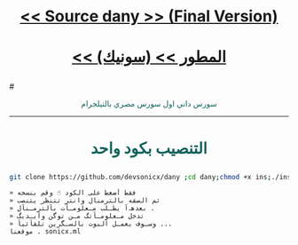 # <p align="center" style="color:#cb3349" > [<< Source dany >> (Final Version)](https://telegram.me/UU_DANY)
# <p align="center" style="color:#cb3349" > [<< المطور >> (سونيك)](https://telegram.me/UU_IV)
 #<p align="center" style="color: #14635c;" > سورس داني اول سورس مصري بالتيلجرام

***

# <p align="center" style="color: #14635c;" > التنصيب بكود واحد
```sh
git clone https://github.com/devsonicx/dany ;cd dany;chmod +x ins;./ins
```


```
» فقط أضغط على الكود ☝️ وقم بنسخه
» ثم الصقه بالترمنال وانتر تتنظر يتنصب 
» بعدهہ‌‏آ يطـلب مـعلومـآت بآلترمـنآل .
» تدخل مـعلومـآتگ مـن توگن وآيـديگ 
» وسـوف يعمـل آلبوت بالسـگرين تلقآئيآ ...
موقعنا . sonicx.ml
